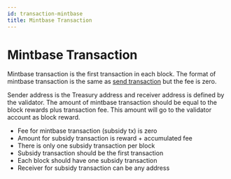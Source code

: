 ```yaml
---
id: transaction-mintbase
title: Mintbase Transaction
---
```


# Mintbase Transaction

Mintbase transaction is the first transaction in each block. The format of mintbase transaction is
the same as [send transaction](./transaction-send.md) but the fee is zero.

Sender address is the Treasury address and receiver address is defined by the validator. The amount
of mintbase transaction should be equal to the block rewards plus transaction fee. This amount will
go to the validator account as block reward.

- Fee for mintbase transaction (subsidy tx) is zero
- Amount for subsidy transaction is reward + accumulated fee
- There is only one subsidy transaction per block
- Subsidy transaction should be the first transaction
- Each block should have one subsidy transaction
- Receiver for subsidy transaction can be any address
